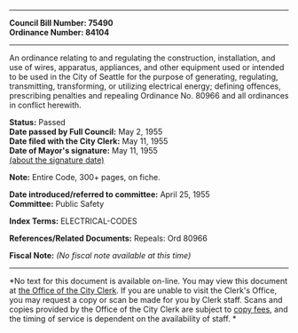 * * * * *  
  
**Council Bill Number: [](#h0)[](#h2)75490**   
**Ordinance Number: 84104**  
  
* * * * *  
  
An ordinance relating to and regulating the construction, installation, and use of wires, apparatus, appliances, and other equipment used or intended to be used in the City of Seattle for the purpose of generating, regulating, transmitting, transforming, or utilizing electrical energy; defining offences, prescribing penalties and repealing Ordinance No. 80966 and all ordinances in conflict herewith.  
  
**Status:** Passed   
**Date passed by Full Council:** May 2, 1955   
**Date filed with the City Clerk:** May 11, 1955   
**Date of Mayor's signature:** May 11, 1955   
[(about the signature date)](/~public/approvaldate.htm)   
  
**Note:** Entire Code, 300+ pages, on fiche.  
  
  
**Date introduced/referred to committee:** April 25, 1955   
**Committee:** Public Safety   
  
**Index Terms:** ELECTRICAL-CODES  
  
**References/Related Documents:** Repeals: Ord 80966  
  
**Fiscal Note:** *(No fiscal note available at this time)*  
  
* * * * *  
  
*No text for this document is available on-line. You may view this document at [the Office of the City Clerk](http://www.seattle.gov/leg/clerk/contactUs.htm). If you are unable to visit the Clerk's Office, you may request a copy or scan be made for you by Clerk staff. Scans and copies provided by the Office of the City Clerk are subject to [copy fees](http://clerk.seattle.gov/~public/clerkfees.htm), and the timing of service is dependent on the availability of staff. *  
  
  
